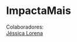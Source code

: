 # ImpactaMais
<meta charset = "utf-8">
 Colaboradores:
</br><a href=https://github.com/Jessica-Lorena>Jéssica Lorena</a>

